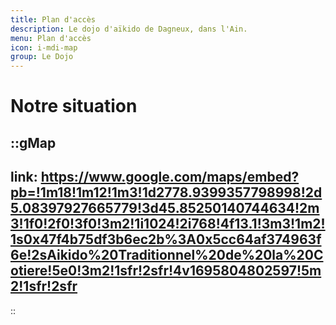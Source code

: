 ```yaml
---
title: Plan d'accès
description: Le dojo d'aïkido de Dagneux, dans l'Ain.
menu: Plan d'accès
icon: i-mdi-map
group: Le Dojo
---
```


# Notre situation

::gMap
---
link: https://www.google.com/maps/embed?pb=!1m18!1m12!1m3!1d2778.9399357798998!2d5.08397927665779!3d45.85250140744634!2m3!1f0!2f0!3f0!3m2!1i1024!2i768!4f13.1!3m3!1m2!1s0x47f4b75df3b6ec2b%3A0x5cc64af374963f6e!2sAikido%20Traditionnel%20de%20la%20Cotiere!5e0!3m2!1sfr!2sfr!4v1695804802597!5m2!1sfr!2sfr
---
::
